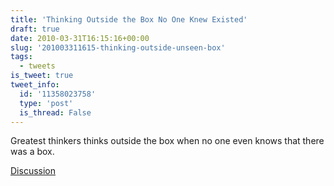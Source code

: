 ```yaml
---
title: 'Thinking Outside the Box No One Knew Existed'
draft: true
date: 2010-03-31T16:15:16+00:00
slug: '201003311615-thinking-outside-unseen-box'
tags:
  - tweets
is_tweet: true
tweet_info:
  id: '11358023758'
  type: 'post'
  is_thread: False
---
```




Greatest thinkers thinks outside the box when no one even knows that there was a box.

[Discussion](https://x.com/sytelus/status/11358023758)
